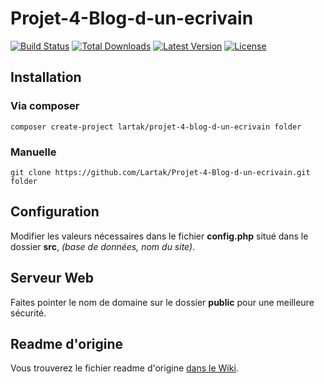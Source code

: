 # Projet-4-Blog-d-un-ecrivain
[![Build Status](https://img.shields.io/travis/lartak/projet-4-blog-d-un-ecrivain/master.svg?style=flat-square)](https://travis-ci.org/lartak/projet-4-blog-d-un-ecrivain)
[![Total Downloads](https://img.shields.io/packagist/dt/lartak/projet-4-blog-d-un-ecrivain.svg?style=flat-square)](https://packagist.org/packages/lartak/projet-4-blog-d-un-ecrivain)
[![Latest Version](https://poser.pugx.org/lartak/projet-4-blog-d-un-ecrivain/v/stable.png)](https://packagist.org/packages/lartak/projet-4-blog-d-un-ecrivain)
[![License](https://poser.pugx.org/lartak/projet-4-blog-d-un-ecrivain/license.svg)](https://packagist.org/packages/lartak/projet-4-blog-d-un-ecrivain)
## Installation

### Via composer
    composer create-project lartak/projet-4-blog-d-un-ecrivain folder

### Manuelle
    git clone https://github.com/Lartak/Projet-4-Blog-d-un-ecrivain.git folder
    
## Configuration
Modifier les valeurs nécessaires dans le fichier __config.php__ situé dans le dossier __src__, _(base de données, nom du site)_.

## Serveur Web
Faites pointer le nom de domaine sur le dossier __public__ pour une meilleure sécurité.

## Readme d'origine
Vous trouverez le fichier readme d'origine [dans le Wiki](https://github.com/Lartak/Projet-4-Blog-d-un-ecrivain/wiki/Readme).